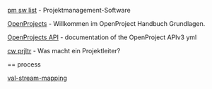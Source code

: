 [pm sw list](https://www.projektmagazin.de/software) - Projektmanagement-Software

[OpenProjects](https://www.openproject.org/de/docs/grundlagen/) - Willkommen im OpenProject Handbuch Grundlagen.

[OpenProjects API](https://community.openproject.org/api/v3/spec.yml) - documentation of the OpenProject APIv3 yml

[cw prjltr](https://www.computerwoche.de/a/was-macht-ein-projektleiter,3553829) - Was macht ein Projektleiter?


== process

[val-stream-mapping](https://en.wikipedia.org/wiki/Value-stream_mapping)
